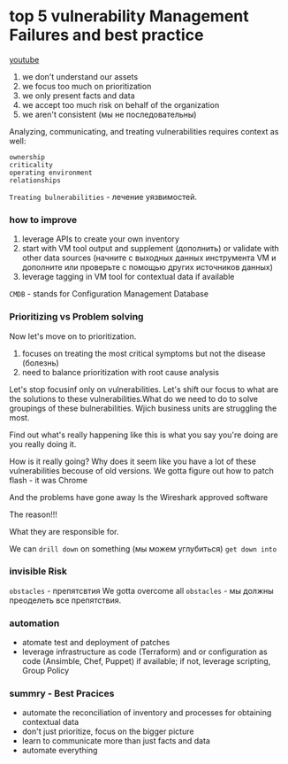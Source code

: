 # top 5 vulnerability Management Failures and best practice

[youtube](https://www.youtube.com/watch?v=AE8vrKU7v5s)

1. we don't understand our assets
2. we focus too much on prioritization
3. we only present facts and data
4. we accept too much risk on behalf of the organization
5. we aren't consistent (мы не последовательны)

Analyzing, communicating, and treating vulnerabilities requires context as well:
    
    ownership
    criticality
    operating environment
    relationships

`Treating bulnerabilities` - лечение уязвимостей.

### how to improve

1. leverage APIs to create your own inventory
2. start with VM tool output and supplement (дополнить) or validate with other data sources (начните с выходных данных инструмента VM и дополните или проверьте с помощью других источников данных)
3. leverage tagging in VM tool for contextual data if available

`CMDB` - stands for Configuration Management Database

### Prioritizing vs Problem solving

Now let's move on to prioritization.

1. focuses on treating the most critical symptoms but not the disease (болезнь)
2. need to balance prioritization with root cause analysis

Let's stop focusinf only on vulnerabilities. Let's shift our focus to what are the solutions to these vulnerabilities.What do we need to do to solve groupings of these bulnerabilities. Wjich business units are struggling the most.

Find out what's really happening like this is what you say you're doing are you really doing it.

How is it really going?
Why does it seem like you have a lot of these vulnerabilities becouse of old versions.
We gotta figure out how to patch flash - it was Chrome

And the problems have gone away
Is the Wireshark approved software

The reason!!!

What they are responsible for.

We can `drill down` on something (мы можем углубиться)
`get down into`

### invisible Risk

`obstacles` -  препятсвтия
We gotta overcome all `obstacles` - мы должны преоделеть все препятствия.

### automation

* atomate test and deployment of patches
* leverage infrastructure as code (Terraform) and or configuration as code (Ansimble, Chef, Puppet) if available; if not, leverage scripting, Group Policy

### summry - Best Pracices

* automate the reconciliation of inventory and processes for obtaining contextual data
* don't just prioritize, focus on the bigger picture
* learn to communicate more than just facts and data
* automate everything
